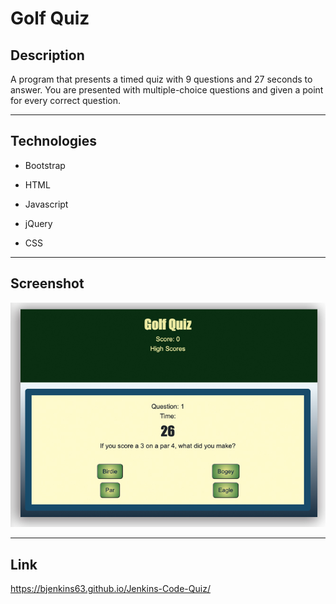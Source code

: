 # Golf Quiz

## Description

A program that presents a timed quiz with 9 questions and 27 seconds to answer. You are presented with multiple-choice questions and given a point for every correct question. 
______

## Technologies

* Bootstrap

* HTML

* Javascript

* jQuery

* CSS

_________

## Screenshot

![](golfQuiz.png)


_________

## Link

https://bjenkins63.github.io/Jenkins-Code-Quiz/